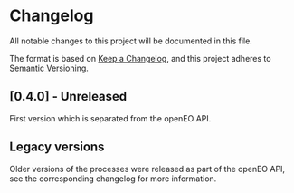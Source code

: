 # Changelog
All notable changes to this project will be documented in this file.

The format is based on [Keep a Changelog](https://keepachangelog.com/en/1.0.0/),
and this project adheres to [Semantic Versioning](https://semver.org/spec/v2.0.0.html).

## [0.4.0] - Unreleased
First version which is separated from the openEO API.

## Legacy versions
Older versions of the processes were released as part of the openEO API, see the corresponding changelog for more information.